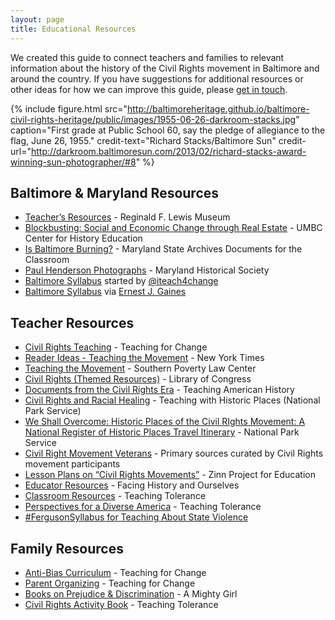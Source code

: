 ```yaml
---
layout: page
title: Educational Resources
---
```


We created this guide to connect teachers and families to relevant information about the history of the Civil Rights movement in Baltimore and around the country. If you have suggestions for additional resources or other ideas for how we can improve this guide, please <a href="http://baltimoreheritage.org/contact/">get in touch</a>.

{% include figure.html src="http://baltimoreheritage.github.io/baltimore-civil-rights-heritage/public/images/1955-06-26-darkroom-stacks.jpg" caption="First grade at Public School 60, say the pledge of allegiance to the flag, June 26, 1955." credit-text="Richard Stacks/Baltimore Sun" credit-url="http://darkroom.baltimoresun.com/2013/02/richard-stacks-award-winning-sun-photographer/#8" %}

## Baltimore & Maryland Resources

- [Teacher’s Resources](http://www.lewismuseum.org/education/resources) - Reginald F. Lewis Museum
- [Blockbusting: Social and Economic Change through Real Estate](http://www.umbc.edu/che/tahlessons/lessondisplay.php?lesson=79) - UMBC Center for History Education
- [Is Baltimore Burning?](http://msa.maryland.gov/msa/stagser/s1259/121/2395/html/0000.html) - Maryland State Archives Documents for the Classroom
- [Paul Henderson Photographs](https://hendersonphotos.wordpress.com/) - Maryland Historical Society
- [Baltimore Syllabus](https://docs.google.com/document/d/1B_oyOyu_tAwOVq5MY1oJL3orN6ps04O82JxWxnkGpho/preview?sle=true) started by [@iteach4change](https://twitter.com/iteach4change/)
- [Baltimore Syllabus](https://docs.google.com/document/d/1VyKR6ljHHv3vz2auwlPT1Du0DdnXyVE0FiuHZ484Sqs/edit) via [Ernest J. Gaines](http://ernestgainescenter.blogspot.com/2015/04/baltimoresyllabus.html)

## Teacher Resources

- [Civil Rights Teaching](http://civilrightsteaching.org/) - Teaching for Change
- [Reader Ideas - Teaching the Movement](http://learning.blogs.nytimes.com/2012/01/27/reader-ideas-teaching-the-civil-rights-movement/) - New York Times
- [Teaching the Movement](http://www.tolerance.org/sites/default/files/general/Teaching%20the%20Movement%202014.pdf) - Southern Poverty Law Center
- [Civil Rights (Themed Resources)](http://www.loc.gov/teachers/classroommaterials/themes/civil-rights/) - Library of Congress
- [Documents from the Civil Rights Era](http://teachingamericanhistory.org/library/civil-rights/) - Teaching American History
- [Civil Rights and Racial Healing](http://www.nps.gov/nr/twhp/racialhealing.htm) - Teaching with Historic Places (National Park Service)
- [We Shall Overcome: Historic Places of the Civil RIghts Movement: A National Register of Historic Places Travel Itinerary](http://www.nps.gov/nr/travel/civilrights/) - National Park Service
- [Civil Right Movement Veterans](http://www.crmvet.org/) - Primary sources curated by Civil Rights movement participants
- [Lesson Plans on “Civil Rights Movements”](https://zinnedproject.org/teaching-materials/?themes=civil-rights-movements) - Zinn Project for Education
- [Educator Resources](https://www.facinghistory.org/for-educators/educator-resources) - Facing History and Ourselves
- [Classroom Resources](http://www.tolerance.org/classroom-resources) - Teaching Tolerance
- [Perspectives for a Diverse America](http://perspectives.tolerance.org/) - Teaching Tolerance
- [\#FergusonSyllabus for Teaching About State Violence](http://www.usprisonculture.com/blog/2014/08/31/fergusonsyllabus-talking-and-teaching-about-police-violence/)

## Family Resources

- [Anti-Bias Curriculum](https://www.teachingforchange.org/teacher-resources/anti-bias-education) - Teaching for Change
- [Parent Organizing](https://www.teachingforchange.org/parent-organizing) - Teaching for Change
- [Books on Prejudice & Discrimination](http://www.amightygirl.com/books/social-issues/prejudice-discrimination) - A Mighty Girl
- [Civil Rights Activity Book](http://www.tolerance.org/civil-rights-activity-book) - Teaching Tolerance
